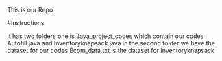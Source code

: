This is our Repo


#Instructions


it has two folders one is Java_project_codes which contain our codes Autofill.java and Inventoryknapsack.java
in the second folder we have the dataset for our codes Ecom_data.txt is the dataset for Inventoryknapsack

